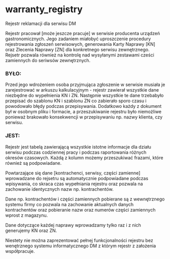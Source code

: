 # warranty_registry
Rejestr reklamacji dla serwisu DM

Rejestr pracował [może jeszcze pracuje] w serwisie producenta urządzeń 
gastronomicznych. 
Jego zadaniem miałobyć uproszczenie procedury rejestrowania zgłoszeń serwisowych,
generowania Karty Naprawy [KN] oraz Zlecenia Naprawy [ZN] dla konkretnego serwisu zewnętrznego.
Rejsetr pozwala również na kontrolę nad wysyłanymi zestawami cześci zamiennych do seriwsów zewnętrznych.

### BYŁO: ###

Przed jego wdrożeniem osoba przyjmująca zgłoszenie w serwisie musiała je zarejestrować 
w arkuszu kalkulacyjnym - rejestr zawierał wszystkie dane niezbędne do wypełnienia 
KN i ZN.
Następnie wszystkie te dane trzebabyło przepisać do szablonu KN i szablonu ZN
co zabierało sporo czasu i powodowało błędy podczas przepisywania.
Dodatkowo każdy z dokument był w osobnym pliku i formacie, a przeszukiwanie
rejestru było niemożliwe ponieważ brakowało konsekwencji w przepisywaniu np.
nazwy klienta, czy serwisu.

### JEST: ###

Rejestr jest tabelą zawierającą wszystkie istotne informacje dla działu serwisu
podczas codziennej pracy i podczas raportowania różnych okresów czasowych.
Każdą z kolumn możemy przeszukiwać frazami, które również są podpowiadane.

Powtarzające się dane [kontrachenci, serwisy, części zamienne] wprowadzane do 
rejsetru są automatycznie podpowiadane podczas wpisywania, co skraca czas wypełniania
rejestru oraz pozwala na zachowanie identycznych nazw np. kontrachentów.

Dane np. kontrachentów i części zamiennych pobierane są z wewnętrznego systemu firmy
co pozwala na zachowanie aktualnych danych kontrachentów oraz pobieranie
nazw oraz numerów części zamiennych wprost z magazynu.

Dane dotyczące każdej naprawy wprowadzamy tylko raz i z nich generujemy KN oraz ZN.

Niestety nie można zaprezentować pełnej funkcjonalności rejestru bez wenętrznego systemu 
informatycznego DM z którym rejestr z założenia współpracuje.

